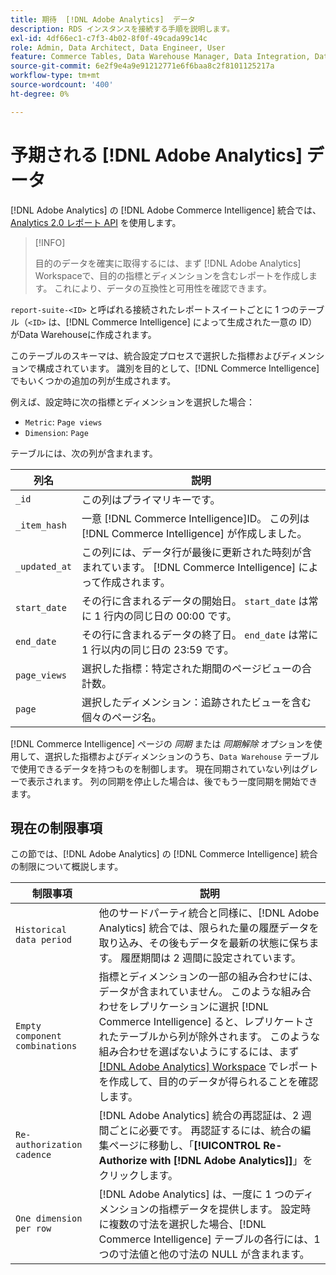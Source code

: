 ```yaml
---
title: 期待  [!DNL Adobe Analytics]  データ
description: RDS インスタンスを接続する手順を説明します。
exl-id: 4df66ec1-c7f3-4b02-8f0f-49cada99c14c
role: Admin, Data Architect, Data Engineer, User
feature: Commerce Tables, Data Warehouse Manager, Data Integration, Data Import/Export
source-git-commit: 6e2f9e4a9e91212771e6f6baa8c2f8101125217a
workflow-type: tm+mt
source-wordcount: '400'
ht-degree: 0%

---
```


# 予期される [!DNL Adobe Analytics] データ

[!DNL Adobe Analytics] の [!DNL Adobe Commerce Intelligence] 統合では、[Analytics 2.0 レポート API](https://developer.adobe.com/analytics-apis/docs/2.0/#!AdobeDocs/analytics-2.0-apis/master/README.md) を使用します。

>[!INFO]
>
>目的のデータを確実に取得するには、まず [!DNL Adobe Analytics] Workspaceで、目的の指標とディメンションを含むレポートを作成します。 これにより、データの互換性と可用性を確認できます。

`report-suite-<ID>` と呼ばれる接続されたレポートスイートごとに 1 つのテーブル（`<ID>` は、[!DNL Commerce Intelligence] によって生成された一意の ID）がData Warehouseに作成されます。

このテーブルのスキーマは、統合設定プロセスで選択した指標およびディメンションで構成されています。 識別を目的として、[!DNL Commerce Intelligence] でもいくつかの追加の列が生成されます。

例えば、設定時に次の指標とディメンションを選択した場合：
- `Metric`: `Page views`
- `Dimension`: `Page`

テーブルには、次の列が含まれます。

| 列名 | 説明 |
| --- | --- |
| `_id` | この列はプライマリキーです。 |
| `_item_hash` | 一意 [!DNL Commerce Intelligence]ID。 この列は [!DNL Commerce Intelligence] が作成しました。 |
| `_updated_at` | この列には、データ行が最後に更新された時刻が含まれています。 [!DNL Commerce Intelligence] によって作成されます。 |
| `start_date` | その行に含まれるデータの開始日。 `start_date` は常に 1 行内の同じ日の 00:00 です。 |
| `end_date` | その行に含まれるデータの終了日。 `end_date` は常に 1 行以内の同じ日の 23:59 です。 |
| `page_views` | 選択した指標：特定された期間のページビューの合計数。 |
| `page` | 選択したディメンション：追跡されたビューを含む個々のページ名。 |

[!DNL Commerce Intelligence] ページの *同期* または *同期解除* オプションを使用して、選択した指標およびディメンションのうち、`Data Warehouse` テーブルで使用できるデータを持つものを制御します。 現在同期されていない列はグレーで表示されます。 列の同期を停止した場合は、後でもう一度同期を開始できます。

## 現在の制限事項

この節では、[!DNL Adobe Analytics] の [!DNL Commerce Intelligence] 統合の制限について概説します。

| 制限事項 | 説明 |
| --- | --- |
| `Historical data period` | 他のサードパーティ統合と同様に、[!DNL Adobe Analytics] 統合では、限られた量の履歴データを取り込み、その後もデータを最新の状態に保ちます。 履歴期間は 2 週間に設定されています。 |
| `Empty component combinations` | 指標とディメンションの一部の組み合わせには、データが含まれていません。 このような組み合わせをレプリケーションに選択 [!DNL Commerce Intelligence] ると、レプリケートされたテーブルから列が除外されます。 このような組み合わせを選ばないようにするには、まず [[!DNL Adobe Analytics] Workspace](https://experienceleague.adobe.com/docs/analytics/analyze/analysis-workspace/home.html?lang=ja) でレポートを作成して、目的のデータが得られることを確認します。 |
| `Re-authorization cadence` | [!DNL Adobe Analytics] 統合の再認証は、2 週間ごとに必要です。 再認証するには、統合の編集ページに移動し、「**[!UICONTROL Re-Authorize with [!DNL Adobe Analytics]]**」をクリックします。 |
| `One dimension per row` | [!DNL Adobe Analytics] は、一度に 1 つのディメンションの指標データを提供します。 設定時に複数の寸法を選択した場合、[!DNL Commerce Intelligence] テーブルの各行には、1 つの寸法値と他の寸法の NULL が含まれます。 |
